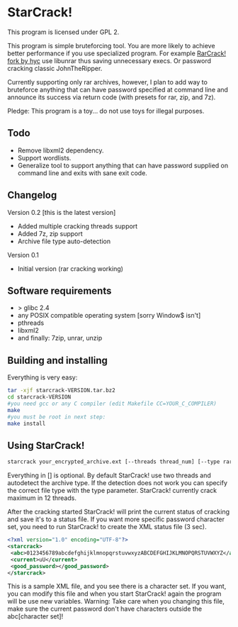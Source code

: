 StarCrack!
==========

This program is licensed under GPL 2.

This program is simple bruteforcing tool. You are more likely to
achieve better performance if you use specialized program.
For example [RarCrack! fork by hyc](https://github.com/hyc/rarcrack) use libunrar thus
saving unnecessary execs. Or password cracking classic JohnTheRipper.

Currently supporting only rar archives, however, I plan to add way to bruteforce
anything that can have password specified at command line and announce its success
via return code (with presets for rar, zip, and 7z).

Pledge: This program is a toy... do not use toys for illegal purposes.

Todo
----

* Remove libxml2 dependency.
* Support wordlists.
* Generalize tool to support anything that can have password
  supplied on command line and exits with sane exit code.

Changelog
---------

Version 0.2 [this is the latest version]

* Added multiple cracking threads support
* Added 7z, zip support
* Archive file type auto-detection

Version 0.1

* Initial version (rar cracking working)

Software requirements
---------------------

* \> glibc 2.4
* any POSIX compatible operating system [sorry Window$ isn't]
* pthreads
* libxml2
* and finally: 7zip, unrar, unzip

Building and installing
-----------------------

Everything is very easy:

~~~~ sh
tar -xjf starcrack-VERSION.tar.bz2
cd starcrack-VERSION
#you need gcc or any C compiler (edit Makefile CC=YOUR_C_COMPILER)
make
#you must be root in next step:
make install
~~~~


Using StarCrack!
----------------

~~~~ sh
starcrack your_encrypted_archive.ext [--threads thread_num] [--type rar|zip|7z]
~~~~


Everything in [] is optional. By default StarCrack! use two threads and
autodetect the archive type. If the detection does not work you can
specify the correct file type with the type parameter. StarCrack! currently
crack maximum in 12 threads.

After the cracking started StarCrack! will print the current status
of cracking and save it's to a status file. If you want more specific
password character set, you need to run StarCrack! to create the XML status
file (3 sec).

~~~~ xml
<?xml version="1.0" encoding="UTF-8"?>
<starcrack>
 <abc>0123456789abcdefghijklmnopqrstuvwxyzABCDEFGHIJKLMNOPQRSTUVWXYZ</abc>
 <current>uU</current>
 <good_password></good_password>
</starcrack>
~~~~

This is a sample XML file, and you see there is a character set. If you
want, you can modify this file and when you start StarCrack! again the
program will be use new variables. Warning: Take care when you changing
this file, make sure the current password don't have characters outside
the abc[character set]!

